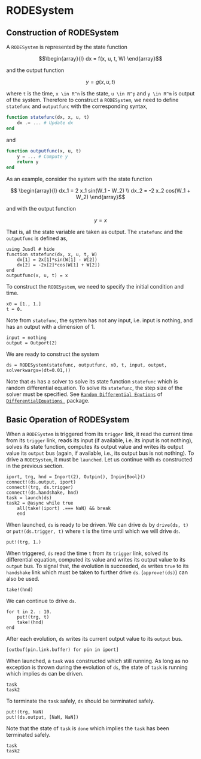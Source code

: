 # RODESystem

## Construction of RODESystem 
A `RODESystem` is represented by the state function 
```math 
\begin{array}{l}
    dx = f(x, u, t, W)
\end{array}
```
and the output function 
```math 
    y = g(x, u, t)
```
where ``t`` is the time, ``x \in R^n`` is the state, ``u \in R^p`` and ``y \in R^m`` is output of the system. Therefore to construct a `RODESystem`, we need to define `statefunc` and `outputfunc` with the corresponding syntax,
```julia
function statefunc(dx, x, u, t)
    dx .= ... # Update dx 
end
```
and 
```julia 
function outputfunc(x, u, t)
    y = ... # Compute y
    return y
end
```
As an example, consider the system with the state function
```math 
    \begin{array}{l}
        dx_1 = 2 x_1 sin(W_1 - W_2) \\
        dx_2 = -2 x_2 cos(W_1 + W_2)
    \end{array}
```
and with the output function 
```math 
    y = x
```
That is, all the state variable are taken as output. The `statefunc` and the `outputfunc` is defined as,
```@repl rode_system_ex 
using Jusdl # hide
function statefunc(dx, x, u, t, W)
    dx[1] = 2x[1]*sin(W[1] - W[2])
    dx[2] = -2x[2]*cos(W[1] + W[2])
end
outputfunc(x, u, t) = x
```
To construct the `RODESystem`, we need to specify the initial condition and time.
```@repl rode_system_ex 
x0 = [1., 1.]
t = 0.
```
Note from `statefunc`, the system has not any input, i.e. input is nothing, and has an output with a dimension of 1.
```@repl rode_system_ex
input = nothing
output = Outport(2)
```
We are ready to construct the system
```@repl rode_system_ex 
ds = RODESystem(statefunc, outputfunc, x0, t, input, output, solverkwargs=(dt=0.01,))
```
Note that `ds` has a solver to solve its state function `statefunc` which is random differential equation. To solve its `statefunc`, the step size of the solver must be specified. See [`Random Differential Equtions`](https://docs.juliadiffeq.org/latest/tutorials/rode_example/) of [`DifferentialEquations `](https://docs.juliadiffeq.org/latest/) package.

## Basic Operation of RODESystem 
When a `RODESystem` is triggered from its `trigger` link, it read the current time from its `trigger` link, reads its input (if available, i.e. its input is not nothing), solves its state function, computes its output value and writes its output value its `output` bus (again, if available, i.e., its output bus is not nothing). To drive a `RODESystem`, it must be `launched`. Let us continue with `ds` constructed in the previous section.
```@repl rode_system_ex 
iport, trg, hnd = Inport(2), Outpin(), Inpin{Bool}()
connect!(ds.output, iport) 
connect!(trg, ds.trigger) 
connect!(ds.handshake, hnd)
task = launch(ds)
task2 = @async while true 
    all(take!(iport) .=== NaN) && break 
    end
```
When launched, `ds` is ready to be driven. We can drive `ds` by `drive(ds, t)` or `put!(ds.trigger, t)` where `t` is the time until which we will drive `ds`. 
```@repl rode_system_ex 
put!(trg, 1.)
```
When triggered, `ds` read the time `t` from its `trigger` link, solved its differential equation, computed its value and writes its output value to its `output` bus. To signal that, the evolution is succeeded, `ds` writes `true` to its `handshake` link which must be taken to further drive `ds`. (`approve!(ds)`) can also be used. 
```@repl rode_system_ex
take!(hnd)
```
We can continue to drive `ds`.
```@repl rode_system_ex
for t in 2. : 10.
    put!(trg, t)
    take!(hnd)
end
```
After each evolution, `ds` writes its current output value to its `output` bus. 
```@repl rode_system_ex 
[outbuf(pin.link.buffer) for pin in iport]
```
When launched, a `task` was constructed which still running. As long as no exception is thrown during the evolution of `ds`, the state of `task` is running which implies `ds` can be driven. 
```@repl rode_system_ex
task
task2
```
To terminate the `task` safely, `ds` should be terminated safely. 
```@repl rode_system_ex
put!(trg, NaN)
put!(ds.output, [NaN, NaN])
```
Note that the state of `task` is `done` which implies the `task` has been terminated safely.
```@repl rode_system_ex
task
task2
```
